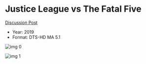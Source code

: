 # Justice League vs The Fatal Five

[Discussion Post](https://www.avsforum.com/threads/bass-eq-for-filtered-movies.2995212/post-57887334)

* Year: 2019
* Format: DTS-HD MA 5.1

![img 0](https://i.imgur.com/knK6hWJ.jpg)

![img 1](https://i.imgur.com/94UokPM.jpg)

